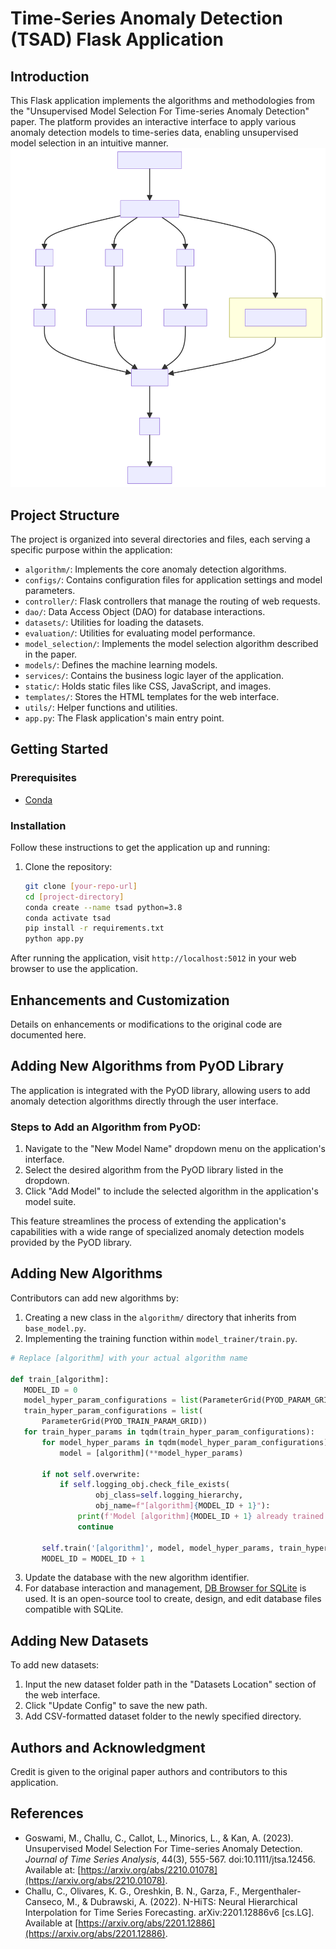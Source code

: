 # Time-Series Anomaly Detection (TSAD) Flask Application

## Introduction
This Flask application implements the algorithms and methodologies from the "Unsupervised Model Selection For Time-series Anomaly Detection" paper. The platform provides an interactive interface to apply various anomaly detection models to time-series data, enabling unsupervised model selection in an intuitive manner.
![Model Selection Workflow](model_workflow.svg)

## Project Structure
The project is organized into several directories and files, each serving a specific purpose within the application:
- `algorithm/`: Implements the core anomaly detection algorithms.
- `configs/`: Contains configuration files for application settings and model parameters.
- `controller/`: Flask controllers that manage the routing of web requests.
- `dao/`: Data Access Object (DAO) for database interactions.
- `datasets/`: Utilities for loading the datasets.
- `evaluation/`: Utilities for evaluating model performance.
- `model_selection/`: Implements the model selection algorithm described in the paper.
- `models/`: Defines the machine learning models.
- `services/`: Contains the business logic layer of the application.
- `static/`: Holds static files like CSS, JavaScript, and images.
- `templates/`: Stores the HTML templates for the web interface.
- `utils/`: Helper functions and utilities.
- `app.py`: The Flask application's main entry point.

## Getting Started

### Prerequisites
- [Conda](https://docs.conda.io/en/latest/)

### Installation
Follow these instructions to get the application up and running:

1. Clone the repository:
   ```bash
   git clone [your-repo-url]
   cd [project-directory]
   conda create --name tsad python=3.8
   conda activate tsad
   pip install -r requirements.txt
   python app.py
After running the application, visit `http://localhost:5012` in your web browser to use the application.

## Enhancements and Customization
Details on enhancements or modifications to the original code are documented here.

## Adding New Algorithms from PyOD Library
The application is integrated with the PyOD library, allowing users to add anomaly detection algorithms directly through the user interface.

### Steps to Add an Algorithm from PyOD:
1. Navigate to the "New Model Name" dropdown menu on the application's interface.
2. Select the desired algorithm from the PyOD library listed in the dropdown.
3. Click "Add Model" to include the selected algorithm in the application's model suite.

This feature streamlines the process of extending the application's capabilities with a wide range of specialized anomaly detection models provided by the PyOD library.


## Adding New Algorithms
Contributors can add new algorithms by:
1. Creating a new class in the `algorithm/` directory that inherits from `base_model.py`.
2. Implementing the training function within `model_trainer/train.py`. 
```python
# Replace [algorithm] with your actual algorithm name

def train_[algorithm]:
   MODEL_ID = 0
   model_hyper_param_configurations = list(ParameterGrid(PYOD_PARAM_GRID))
   train_hyper_param_configurations = list(
       ParameterGrid(PYOD_TRAIN_PARAM_GRID))
   for train_hyper_params in tqdm(train_hyper_param_configurations):
       for model_hyper_params in tqdm(model_hyper_param_configurations):
           model = [algorithm](**model_hyper_params)

       if not self.overwrite:
           if self.logging_obj.check_file_exists(
                   obj_class=self.logging_hierarchy,
                   obj_name=f"[algorithm]{MODEL_ID + 1}"):
               print(f'Model [algorithm]{MODEL_ID + 1} already trained!')
               continue

       self.train('[algorithm]', model, model_hyper_params, train_hyper_params, MODEL_ID)
       MODEL_ID = MODEL_ID + 1
```
3. Update the database with the new algorithm identifier.
4. For database interaction and management, [DB Browser for SQLite](https://sqlitebrowser.org/) is used. It is an open-source tool to create, design, and edit database files compatible with SQLite.


## Adding New Datasets
To add new datasets:
1. Input the new dataset folder path in the "Datasets Location" section of the web interface.
2. Click "Update Config" to save the new path.
3. Add CSV-formatted dataset folder to the newly specified directory.

## Authors and Acknowledgment
Credit is given to the original paper authors and contributors to this application.

## References
- Goswami, M., Challu, C., Callot, L., Minorics, L., & Kan, A. (2023). Unsupervised Model Selection For Time-series Anomaly Detection. *Journal of Time Series Analysis*, 44(3), 555-567. doi:10.1111/jtsa.12456. Available at: [https://arxiv.org/abs/2210.01078](https://arxiv.org/abs/2210.01078).
- Challu, C., Olivares, K. G., Oreshkin, B. N., Garza, F., Mergenthaler-Canseco, M., & Dubrawski, A. (2022). N-HiTS: Neural Hierarchical Interpolation for Time Series Forecasting. arXiv:2201.12886v6 [cs.LG]. Available at [https://arxiv.org/abs/2201.12886](https://arxiv.org/abs/2201.12886).


   


